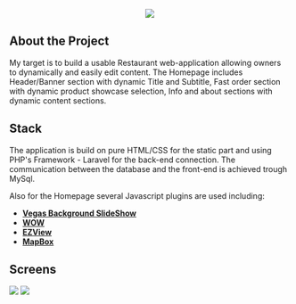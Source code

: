 <p align="center"><img src="https://laravel.com/assets/img/components/logo-laravel.svg"></p>


## About the Project

My target is to build a usable Restaurant web-application allowing owners to dynamically and easily edit content.
The Homepage includes Header/Banner section with dynamic Title and Subtitle,
Fast order section with dynamic product showcase selection,
Info and about sections with dynamic content sections.



## Stack

The application is build on pure HTML/CSS for the static part and using PHP's Framework - Laravel for the back-end connection.
The communication between the database and the front-end is achieved trough MySql.

Also for the Homepage several Javascript plugins are used including:


- **[Vegas Background SlideShow](https://vegas.jaysalvat.com)**
- **[WOW](https://mynameismatthieu.com/WOW/)**
- **[EZView](https://github.com/guillermodiazga/EZView)**
- **[MapBox](https://www.mapbox.com/mapbox.js/api/v3.1.1/)**

## Screens
![](https://thumbs.gfycat.com/GreedyClosedEwe-size_restricted.gif)
![](https://media.giphy.com/media/1qhzDBcOWxcQoJ8g7m/giphy.gif)

